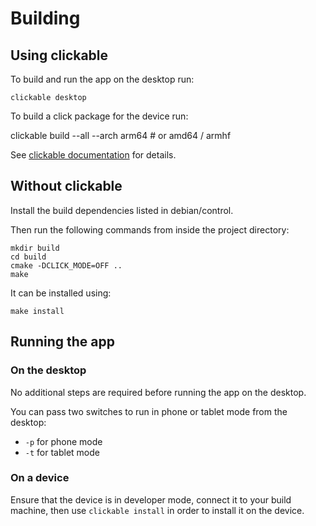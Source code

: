 # Building

## Using clickable

To build and run the app on the desktop run:

    clickable desktop

To build a click package for the device run:

clickable build --all --arch arm64 # or amd64 / armhf

See [clickable documentation](https://clickable-ut.dev/en/latest/) for details.

## Without clickable

Install the build dependencies listed in debian/control.

Then run the following commands from inside the project directory:

    mkdir build
    cd build
    cmake -DCLICK_MODE=OFF ..
    make

It can be installed using:

    make install

## Running the app

### On the desktop

No additional steps are required before running the app on the desktop.

You can pass two switches to run in phone or tablet mode from the desktop:

- `-p` for phone mode
- `-t` for tablet mode

### On a device

Ensure that the device is in developer mode, connect it to your build machine,
then use `clickable install` in order to install it on the device.
